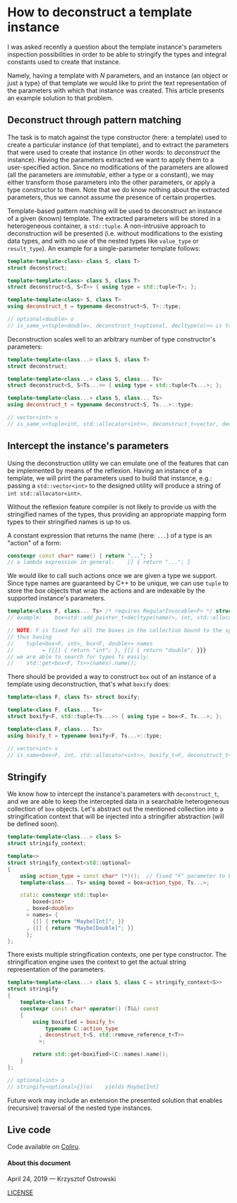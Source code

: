 # How to deconstruct a template instance

I was asked recently a question about the template instance's parameters inspection possibilities in order to be able to stringify the types and integral constants used to create that instance.

Namely, having a template with _N_ parameters, and an instance (an object or just a type) of that template we would like to print the text representation of the parameters with which that instance was created. This article presents an example solution to that problem.

## Deconstruct through pattern matching

The task is to match against the type constructor (here: a template) used to create a particular instance (of that template), and to extract the parameters that were used to create that instance (in other words: to _deconstruct_ the instance). Having the parameters extracted we want to apply them to a user-specified action. Since no modifications of the parameters are allowed (all the parameters are _immutable_, either a type or a constant), we may either transform those parameters into the other parameters, or apply a type constructor to them. Note that we do know nothing about the extracted parameters, thus we cannot assume the presence of certain properties.

Template-based pattern matching will be used to deconstruct an instance of a given (known) template. The extracted parameters will be stored in a heterogeneous container, a `std::tuple`. A non-intrusive approach to deconstruction will be presented (i.e. without modifications to the existing data types, and with no use of the nested types like `value_type` or `result_type`). An example for a single-parameter template follows:

```c++
template<template<class> class S, class T>
struct deconstruct;

template<template<class> class S, class T>
struct deconstruct<S, S<T>> { using type = std::tuple<T>; };

template<template<class> S, class T>
using deconstruct_t = typename deconstruct<S, T>::type;

// optional<double> o
// is_same_v<tuple<double>, deconstruct_t<optional, decltype(o)>> is true
```
Deconstruction scales well to an arbitrary number of type constructor's parameters:

```c++
template<template<class...> class S, class T>
struct deconstruct;

template<template<class...> class S, class... Ts>
struct deconstruct<S, S<Ts...>> { using type = std::tuple<Ts...>; };

template<template<class...> class S, class... Ts>
using deconstruct_t = typename deconstruct<S, Ts...>::type;

// vector<int> v
// is_same_v<tuple<int, std::allocator<int>>, deconstruct_t<vector, decltype(v)>> yields true
```

## Intercept the instance's parameters

Using the deconstruction utility we can emulate one of the features that can be implemented by means of the reflexion. Having an instance of a template, we will print the parameters used to build that instance, e.g.: passing a `std::vector<int>` to the designed utility will produce a string of `int std::allocator<int>`.

Without the reflexion feature compiler is not likely to provide us with the stringified names of the types, thus providing an appropriate mapping form types to their stringified names is up to us.

A constant expression that returns the name (here: `...`) of a type is an "action" of a form:

```c++
constexpr const char* name() { return "..."; }
// a lambda expression in general:    [] { return "..."; }
```

We would like to call such actions once we are given a type we support. Since type names are guaranteed by C++ to be unique, we can use `tuple` to store the _box_ objects that wrap the actions and are indexable by the supported instance's parameters.

```c++
template<class F, class... Ts> /* requires RegularInvocable<F> */ struct box { F name; }; 
// example:    box<std::add_pointer_t<decltype(name)>, int, std::allocator<int>> b{name};

// NOTE: F is fixed for all the boxes in the collection bound to the specific type constructor,
// thus having
//    tuple<box<F, int>, box<F, double>> names
//         = {{[] { return "int"; }, {[] { return "double"; }}}
// we are able to search for types Ts easily:
//    std::get<box<F, Ts>>(names).name();
```
There should be provided a way to construct `box` out of an instance of a template using deconstruction, that's what `boxify` does:

```c++
template<class F, class Ts> struct boxify;

template<class F, class... Ts>
struct boxify<F, std::tuple<Ts...>> { using type = box<F, Ts...>; };    

template<class F, class... Ts>
using boxify_t = typename boxify<F, Ts...>::type;

// vector<int> v
// is_same<box<F, int, std::allocator<int>>, boxify_t<F, deconstruct_t<decltype(v)>>> yields true
```

## Stringify 

We know how to intercept the instance's parameters with `deconstruct_t`, and we are able to keep the intercepted data in a searchable heterogeneous collection of `box` objects. Let's abstract out the mentioned collection into a stringification context that will be injected into a stringifier abstraction (will be defined soon).

```c++
template<template<class...> class S>
struct stringify_context;

template<>
struct stringify_context<std::optional>
{
    using action_type = const char* (*)();  // fixed "F" parameter to box
    template<class... Ts> using boxed = box<action_type, Ts...>;

    static constexpr std::tuple<
        boxed<int>
      , boxed<double>
      > names= {
        {[] { return "Maybe[Int]"; }}
      , {[] { return "Maybe[Double]"; }}
      };
};
```

There exists multiple stringification contexts, one per type constructor. The stringification engine uses the context to get the actual string representation of the parameters.

```c++
template<template<class...> class S, class C = stringify_context<S>>
struct stringify
{
    template<class T>
    constexpr const char* operator() (T&&) const
    {
        using boxified = boxify_t<
            typename C::action_type
          , deconstruct_t<S, std::remove_reference_t<T>>
          >;

        return std::get<boxified>(C::names).name();
    }
};

// optional<int> o
// stringify<optional>{}(o)    yields Maybe[Int]
```

Future work may include an extension the presented solution that enables (recursive) traversal of the nested type instances.

## Live code

Code available on [Coliru](http://coliru.stacked-crooked.com/a/65b08fe3c50aac28).


#### About this document

April 24, 2019 &mdash; Krzysztof Ostrowski

[LICENSE](https://github.com/insooth/insooth.github.io/blob/master/LICENSE)


